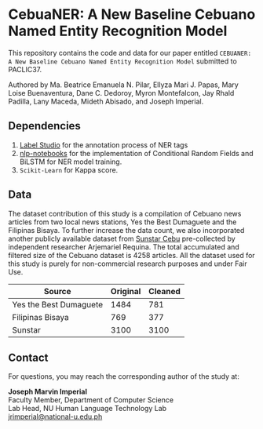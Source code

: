 # CebuaNER: A New Baseline Cebuano Named Entity Recognition Model
This repository contains the code and data for our paper entitled `CEBUANER: A New Baseline Cebuano Named Entity Recognition Model` submitted to PACLIC37. 

Authored by Ma. Beatrice Emanuela N. Pilar, Ellyza Mari J. Papas, Mary Loise Buenaventura, Dane C. Dedoroy, Myron Montefalcon, Jay Rhald Padilla, Lany Maceda, Mideth Abisado, and Joseph Imperial.

## Dependencies
1. [Label Studio](https://labelstud.io/) for the annotation process of NER tags
2. [nlp-notebooks](https://github.com/nlptown/nlp-notebooks/tree/master) for the implementation of Conditional Random Fields and BiLSTM for NER model training.
4. `Scikit-Learn` for Kappa score.

## Data
The dataset contribution of this study is a compilation of Cebuano news articles from two local news stations, Yes the Best Dumaguete and
the Filipinas Bisaya. To further increase the data count, we also incorporated another publicly available dataset from [Sunstar Cebu](https://github.com/rjrequina/Cebuano-POS-Tagger/blob/master/eval/data/scraped/news-raw.txt) pre-collected by independent researcher Arjemariel Requina. The total accumulated and filtered size of the Cebuano dataset is 4258 articles. All the dataset used for this study is purely for non-commercial research purposes and under Fair Use.

| Source                  | Original      | Cleaned |  
| ------------------------| ------------- | ------- |
| Yes the Best Dumaguete  | 1484          | 781     |
| Filipinas Bisaya        | 769           | 377     |
| Sunstar                 | 3100          | 3100    |


## Contact
For questions, you may reach the corresponding author of the study at:

**Joseph Marvin Imperial**\
Faculty Member, Department of Computer Science\
Lab Head, NU Human Language Technology Lab\
jrimperial@national-u.edu.ph

